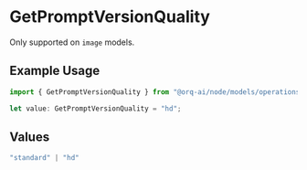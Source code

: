 # GetPromptVersionQuality

Only supported on `image` models.

## Example Usage

```typescript
import { GetPromptVersionQuality } from "@orq-ai/node/models/operations";

let value: GetPromptVersionQuality = "hd";
```

## Values

```typescript
"standard" | "hd"
```